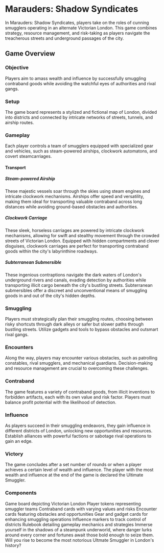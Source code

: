 # Marauders: Shadow Syndicates

In Marauders: Shadow Syndicates, players take on the roles of cunning smugglers operating in an alternate Victorian London. This game combines strategy, resource management, and risk-taking as players navigate the treacherous streets and underground passages of the city.

## Game Overview

### Objective
Players aim to amass wealth and influence by successfully smuggling contraband goods while avoiding the watchful eyes of authorities and rival gangs.
### Setup
The game board represents a stylized and fictional map of London, divided into districts and connected by intricate networks of streets, tunnels, and airship routes.
### Gameplay
Each player controls a team of smugglers equipped with specialized gear and vehicles, such as steam-powered airships, clockwork automatons, and covert steamcarriages.
#### Transport

##### Steam-powered Airship
These majestic vessels soar through the skies using steam engines and intricate clockwork mechanisms. Airships offer speed and versatility, making them ideal for transporting valuable contraband across long distances while avoiding ground-based obstacles and authorities.
##### Clockwork Carriage
These sleek, horseless carriages are powered by intricate clockwork mechanisms, allowing for swift and stealthy movement through the crowded streets of Victorian London. Equipped with hidden compartments and clever disguises, clockwork carriages are perfect for transporting contraband goods within the city's labyrinthine roadways.
##### Subterranean Submersible
These ingenious contraptions navigate the dark waters of London's underground rivers and canals, evading detection by authorities while transporting illicit cargo beneath the city's bustling streets. Subterranean submersibles offer a discreet and unconventional means of smuggling goods in and out of the city's hidden depths.
### Smuggling
Players must strategically plan their smuggling routes, choosing between risky shortcuts through dark alleys or safer but slower paths through bustling streets. Utilize gadgets and tools to bypass obstacles and outsmart rival gangs.
### Encounters
Along the way, players may encounter various obstacles, such as patrolling constables, rival smugglers, and mechanical guardians. Decision-making and resource management are crucial to overcoming these challenges.
### Contraband
The game features a variety of contraband goods, from illicit inventions to forbidden artifacts, each with its own value and risk factor. Players must balance profit potential with the likelihood of detection.
### Influence
As players succeed in their smuggling endeavors, they gain influence in different districts of London, unlocking new opportunities and resources. Establish alliances with powerful factions or sabotage rival operations to gain an edge.
### Victory
The game concludes after a set number of rounds or when a player achieves a certain level of wealth and influence. The player with the most wealth and influence at the end of the game is declared the Ultimate Smuggler.

### Components

Game board depicting Victorian London
Player tokens representing smuggler teams
Contraband cards with varying values and risks
Encounter cards featuring obstacles and opportunities
Gear and gadget cards for enhancing smuggling operations
Influence markers to track control of districts
Rulebook detailing gameplay mechanics and strategies
Immerse yourself in the shadows of a steampunk underworld, where danger lurks around every corner and fortunes await those bold enough to seize them. Will you rise to become the most notorious Ultmate Smuggler in London's history?
